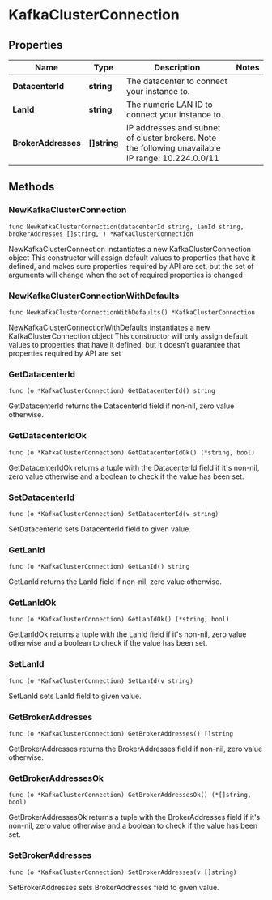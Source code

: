 # KafkaClusterConnection

## Properties

|Name | Type | Description | Notes|
|------------ | ------------- | ------------- | -------------|
|**DatacenterId** | **string** | The datacenter to connect your instance to. | |
|**LanId** | **string** | The numeric LAN ID to connect your instance to. | |
|**BrokerAddresses** | **[]string** | IP addresses and subnet of cluster brokers. Note the following unavailable IP range: 10.224.0.0/11  | |

## Methods

### NewKafkaClusterConnection

`func NewKafkaClusterConnection(datacenterId string, lanId string, brokerAddresses []string, ) *KafkaClusterConnection`

NewKafkaClusterConnection instantiates a new KafkaClusterConnection object
This constructor will assign default values to properties that have it defined,
and makes sure properties required by API are set, but the set of arguments
will change when the set of required properties is changed

### NewKafkaClusterConnectionWithDefaults

`func NewKafkaClusterConnectionWithDefaults() *KafkaClusterConnection`

NewKafkaClusterConnectionWithDefaults instantiates a new KafkaClusterConnection object
This constructor will only assign default values to properties that have it defined,
but it doesn't guarantee that properties required by API are set

### GetDatacenterId

`func (o *KafkaClusterConnection) GetDatacenterId() string`

GetDatacenterId returns the DatacenterId field if non-nil, zero value otherwise.

### GetDatacenterIdOk

`func (o *KafkaClusterConnection) GetDatacenterIdOk() (*string, bool)`

GetDatacenterIdOk returns a tuple with the DatacenterId field if it's non-nil, zero value otherwise
and a boolean to check if the value has been set.

### SetDatacenterId

`func (o *KafkaClusterConnection) SetDatacenterId(v string)`

SetDatacenterId sets DatacenterId field to given value.


### GetLanId

`func (o *KafkaClusterConnection) GetLanId() string`

GetLanId returns the LanId field if non-nil, zero value otherwise.

### GetLanIdOk

`func (o *KafkaClusterConnection) GetLanIdOk() (*string, bool)`

GetLanIdOk returns a tuple with the LanId field if it's non-nil, zero value otherwise
and a boolean to check if the value has been set.

### SetLanId

`func (o *KafkaClusterConnection) SetLanId(v string)`

SetLanId sets LanId field to given value.


### GetBrokerAddresses

`func (o *KafkaClusterConnection) GetBrokerAddresses() []string`

GetBrokerAddresses returns the BrokerAddresses field if non-nil, zero value otherwise.

### GetBrokerAddressesOk

`func (o *KafkaClusterConnection) GetBrokerAddressesOk() (*[]string, bool)`

GetBrokerAddressesOk returns a tuple with the BrokerAddresses field if it's non-nil, zero value otherwise
and a boolean to check if the value has been set.

### SetBrokerAddresses

`func (o *KafkaClusterConnection) SetBrokerAddresses(v []string)`

SetBrokerAddresses sets BrokerAddresses field to given value.



